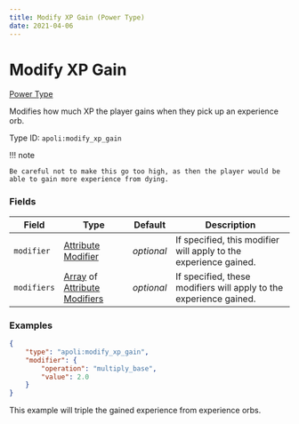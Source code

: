 ```yaml
---
title: Modify XP Gain (Power Type)
date: 2021-04-06
---
```


# Modify XP Gain

[Power Type](../power_types.md)

Modifies how much XP the player gains when they pick up an experience orb.

Type ID: `apoli:modify_xp_gain`

!!! note

    Be careful not to make this go too high, as then the player would be able to gain more experience from dying.


### Fields

Field  | Type | Default | Description
-------|------|---------|-------------
`modifier` | [Attribute Modifier](../data_types/attribute_modifier.md) | _optional_ | If specified, this modifier will apply to the experience gained.
`modifiers` | [Array](../data_types/array.md) of [Attribute Modifiers](../data_types/attribute_modifier.md) | _optional_ | If specified, these modifiers will apply to the experience gained.



### Examples

```json
{
    "type": "apoli:modify_xp_gain",
    "modifier": {
        "operation": "multiply_base",
        "value": 2.0
    }
}
```

This example will triple the gained experience from experience orbs.
